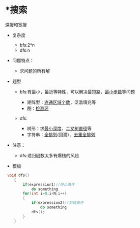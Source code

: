 # \*搜索

深搜和宽搜

* 复杂度

  * bfs:2\*n
  * dfs:n

* 问题特点：
  * 求问题的所有解
* 题型
  * bfs:有最小，最近等特性，可以解决最短路，[最小步数](https://www.acwing.com/solution/LeetCode/content/425/)等问题
    * 矩阵型：[连通区域个数](https://leetcode.com/problems/number-of-islands/description/)，泛滥填充等
    * 图：[检测环](https://leetcode.com/problems/course-schedule/description/)
  * dfs:

    * 树形：求[最小深度](https://leetcode.com/problems/minimum-depth-of-binary-tree/description/)、[二叉树直径](https://leetcode.com/problems/diameter-of-binary-tree/description/)等
    * 字符串：[全排列](https://leetcode.com/problems/permutations/)\(回溯）、[去重全排列](https://www.cnblogs.com/zhizhizhiyuan/p/3821442.html)
* 注意：
  * dfs:递归层数太多有爆栈的风险
* 模板

```cpp
 void dfs()
    {
        if(expression1)//终止条件
            do something
        for(int i=0;i<N;i++)
        {
            if(expression2)//剪枝条件
                do something
            dfs();
        }
    }
```

